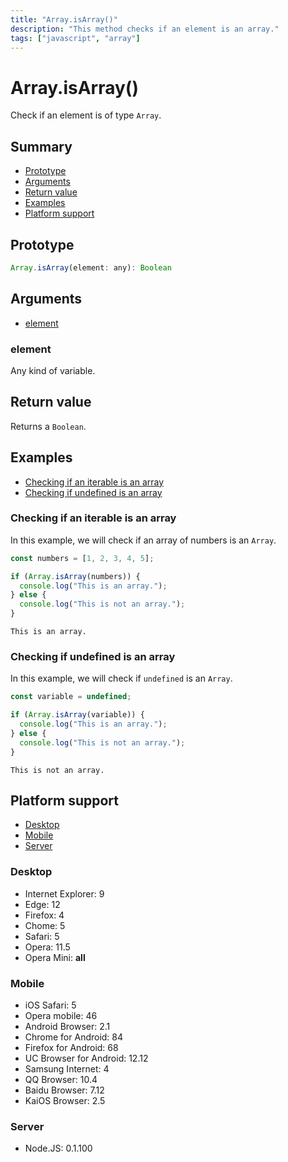```yaml
---
title: "Array.isArray()"
description: "This method checks if an element is an array."
tags: ["javascript", "array"]
---
```


# Array.isArray()

Check if an element is of type `Array`.

## Summary

- [Prototype](#prototype)
- [Arguments](#arguments)
- [Return value](#return-value)
- [Examples](#examples)
- [Platform support](#platform-support)

## Prototype

```javascript
Array.isArray(element: any): Boolean
```

## Arguments

- [element](#element)

### element

Any kind of variable.

## Return value

Returns a `Boolean`.

## Examples

- [Checking if an iterable is an array](#checking-if-an-iterable-is-an-array)
- [Checking if undefined is an array](#checking-if-undefined-is-an-array)

### Checking if an iterable is an array

In this example, we will check if an array of numbers is an `Array`.

```javascript
const numbers = [1, 2, 3, 4, 5];

if (Array.isArray(numbers)) {
  console.log("This is an array.");
} else {
  console.log("This is not an array.");
}
```

```
This is an array.
```

### Checking if undefined is an array

In this example, we will check if `undefined` is an `Array`.

```javascript
const variable = undefined;

if (Array.isArray(variable)) {
  console.log("This is an array.");
} else {
  console.log("This is not an array.");
}
```

```
This is not an array.
```

## Platform support

- [Desktop](#desktop)
- [Mobile](#mobile)
- [Server](#server)

### Desktop

- Internet Explorer: 9
- Edge: 12
- Firefox: 4
- Chome: 5
- Safari: 5
- Opera: 11.5
- Opera Mini: **all**

### Mobile

- iOS Safari: 5
- Opera mobile: 46
- Android Browser: 2.1
- Chrome for Android: 84
- Firefox for Android: 68
- UC Browser for Android: 12.12
- Samsung Internet: 4
- QQ Browser: 10.4
- Baidu Browser: 7.12
- KaiOS Browser: 2.5

### Server

- Node.JS: 0.1.100
